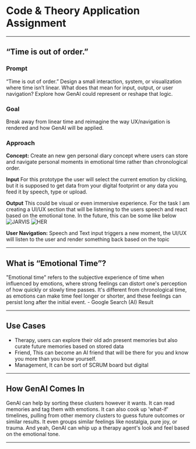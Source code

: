# Code &amp; Theory Application Assignment 

---

## “Time is out of order.”

### Prompt
“Time is out of order.” Design a small interaction, system, or visualization where time isn’t linear. What does that mean for input, output, or user navigation? Explore how GenAI could represent or reshape that logic.

### Goal  
Break away from linear time and reimagine the way UX/navigation is rendered and how GenAI will be applied.

### Approach  
**Concept:** Create an new gen personal diary concept where users can store and navigate personal moments in emotional time rather than chronological order. 

**Input** 
For this prototype the user will select the current emotion by clicking, but it is supposed to get data from your digital footprint or any data you feed it by speech, type or upload.

**Output** 
This could be visual or even immersive experience. For the task I am creating a UI/UX section that will be listening to the users speech and react based on the emotional tone. In the future, this can be some like below
![JARVIS](https://upload.wikimedia.org/wikipedia/en/e/e0/J.A.R.V.I.S._%28MCU%29.png)
![HER](https://static.wikia.nocookie.net/filmguide/images/4/44/Samantha.gif/revision/latest?cb=20220821060058)


**User Navigation:** Speech and Text input triggers a new moment, the UI/UX will listen to the user and render something back based on the topic

---

## What is “Emotional Time”?

"Emotional time" refers to the subjective experience of time when influenced by emotions, where strong feelings can distort one's perception of how quickly or slowly time passes. It's different from chronological time, as emotions can make time feel longer or shorter, and these feelings can persist long after the initial event. - Google Search (AI) Result

---


## Use Cases

- Therapy, users can explore their old adn present memories but also curate future memories based on stored data
- Friend, This can become an AI friend that will be there for you and know you more than you know yourself.
- Management, It can be sort of SCRUM board but digital

---

## How GenAI Comes In

GenAI can help by sorting these clusters however it wants. It can read memories and tag them with emotions. It can also cook up 'what-if' timelines, pulling from other memory clusters to guess future outcomes or similar results. It even groups similar feelings like nostalgia, pure joy, or trauma. And yeah, GenAI can whip up a therapy agent's look and feel based on the emotional tone.
  
---


